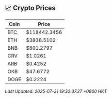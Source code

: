 ## 📈 Crypto Prices

| Coin | Price |
| ---- | ----- |
| BTC | $118442.3456 |
| ETH | $3838.5102 |
| BNB | $801.2797 |
| CRV | $1.0261 |
| ARB | $0.4252 |
| OKB | $47.6772 |
| DOGE | $0.2224 |

_Last Updated: 2025-07-31 19:32:37.27 +0800 HKT_